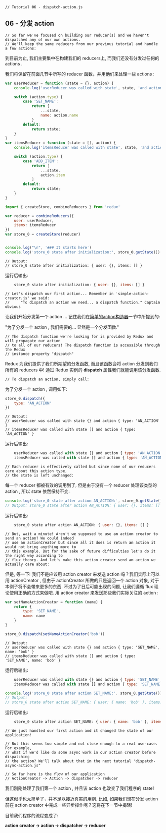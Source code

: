 ```
// Tutorial 06 - dispatch-action.js
```

## 06 - 分发 action

```
// So far we've focused on building our reducer(s) and we haven't dispatched any of our own actions.
// We'll keep the same reducers from our previous tutorial and handle a few actions:
```
到目前为止, 我们主要集中在构建我们的 reducers上, 而我们还没有分发过任何的 actions .

我们将保留在前面几节中所写的 reducer 函数，并用他们来处理一些 actions :

```js
var userReducer = function (state = {}, action) {
    console.log('userReducer was called with state', state, 'and action', action)

    switch (action.type) {
        case 'SET_NAME':
            return {
                ...state,
                name: action.name
            }
        default:
            return state;
    }
}
var itemsReducer = function (state = [], action) {
    console.log('itemsReducer was called with state', state, 'and action', action)

    switch (action.type) {
        case 'ADD_ITEM':
            return [
                ...state,
                action.item
            ]
        default:
            return state;
    }
}

import { createStore, combineReducers } from 'redux'

var reducer = combineReducers({
    user: userReducer,
    items: itemsReducer
})
var store_0 = createStore(reducer)


console.log("\n", '### It starts here')
console.log('store_0 state after initialization:', store_0.getState())
```
```
// Output:
// store_0 state after initialization: { user: {}, items: [] }
```
运行后输出:
```js
    store_0 state after initialization: { user: {}, items: [] }
```

```
// Let's dispatch our first action... Remember in 'simple-action-creator.js' we said:
//     "To dispatch an action we need... a dispatch function." Captain obvious
```
让我们开始分发第一个 action ... 记住我们在[简单的action构造器]()一节中所提到的:

>>>
  "为了分发一个 action , 我们需要的... 显然是一个分发函数."

```
// The dispatch function we're looking for is provided by Redux and will propagate our action
// to all of our reducers! The dispatch function is accessible through the Redux
// instance property "dispatch"
```
Redux 为我们提供了我们所期望的分发函数, 而且该函数会将 action 分发到我们所有的 reducers 中! 通过 Redux 实例的 **dispatch** 属性我们就能调用该分发函数.

```
// To dispatch an action, simply call:
```
为了分发一个 action , 调用如下:

```js
store_0.dispatch({
    type: 'AN_ACTION'
})
```
```
// Output:
// userReducer was called with state {} and action { type: 'AN_ACTION' }
// itemsReducer was called with state [] and action { type: 'AN_ACTION' }
```
运行后输出:
```js
    userReducer was called with state {} and action { type: 'AN_ACTION' }
    itemsReducer was called with state [] and action { type: 'AN_ACTION' }
```

```
// Each reducer is effectively called but since none of our reducers care about this action type,
// the state is left unchanged:
```
每一个 reducer 都被有效的调用到了, 但是由于没有一个 reducer 处理该类型的 action , 所以 state 依然保持不变:

```js
console.log('store_0 state after action AN_ACTION:', store_0.getState())
// Output: store_0 state after action AN_ACTION: { user: {}, items: [] }
```
运行后输出: 
```js
    store_0 state after action AN_ACTION: { user: {}, items: [] }
```

```
// But, wait a minute! Aren't we supposed to use an action creator to send an action? We could indeed
// use an actionCreator but since all it does is return an action it would not bring anything more to
// this example. But for the sake of future difficulties let's do it the right way according to
// flux theory. And let's make this action creator send an action we actually care about:
```
但是, 等一下! 我们不是应该用 action creator 来发送 action 吗？我们实际上可以用 actionCreator ,
但由于 actionCreator 所做的只是返回一个 action 对象, 对于本例子将不会带来更多的东西. 不过为了日后可能出现的问题, 让我们遵循 flux 理论使用正确的方式来做吧. 用 action creator 来发送那些我们实际关注的 action :

```js
var setNameActionCreator = function (name) {
    return {
        type: 'SET_NAME',
        name: name
    }
}

store_0.dispatch(setNameActionCreator('bob'))
```
```
// Output:
// userReducer was called with state {} and action { type: 'SET_NAME', name: 'bob' }
// itemsReducer was called with state [] and action { type: 'SET_NAME', name: 'bob' }
```

运行后输出:
```js
    userReducer was called with state {} and action { type: 'SET_NAME', name: 'bob' }
    itemsReducer was called with state [] and action { type: 'SET_NAME', name: 'bob' }
```

```js
console.log('store_0 state after action SET_NAME:', store_0.getState())
// Output:
// store_0 state after action SET_NAME: { user: { name: 'bob' }, items: [] }
```
运行后输出:
```js
    store_0 state after action SET_NAME: { user: { name: 'bob' }, items: [] }
```

```
// We just handled our first action and it changed the state of our application!

// But this seems too simple and not close enough to a real use-case. For example,
// what if we'd like do some async work in our action creator before dispatching
// the action? We'll talk about that in the next tutorial "dispatch-async-action.js"

// So far here is the flow of our application
// ActionCreator -> Action -> dispatcher -> reducer
```
我们刚刚处理了我们第一个 action , 并且该 action 也改变了我们程序的 state!

但这似乎也太简单了，并不足以接近真实的用例. 比如, 如果我们想在分发 action 前在 action creator 中完成一些异步操作呢？这将在下一节中揭晓!

目前我们程序的流程变成了:

**action creator -> action -> dispatcher -> reducer**

